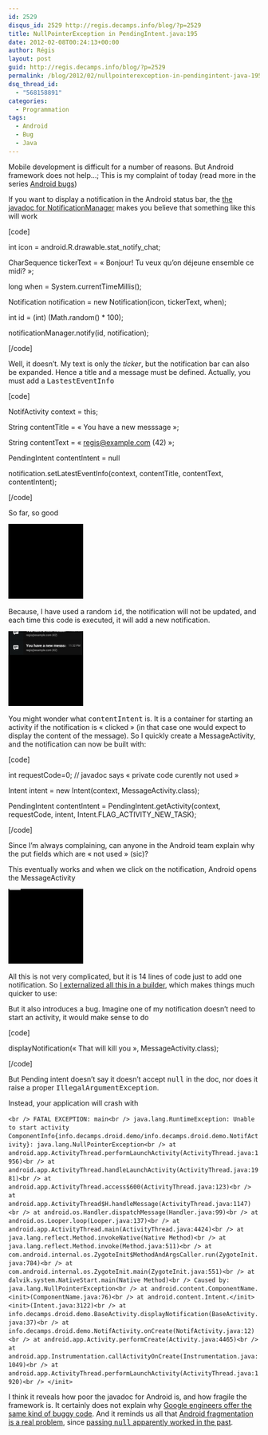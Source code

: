 ```yaml
---
id: 2529
disqus_id: 2529 http://regis.decamps.info/blog/?p=2529
title: NullPointerException in PendingIntent.java:195
date: 2012-02-08T00:24:13+00:00
author: Régis
layout: post
guid: http://regis.decamps.info/blog/?p=2529
permalink: /blog/2012/02/nullpointerexception-in-pendingintent-java-195/
dsq_thread_id:
  - "568158891"
categories:
  - Programmation
tags:
  - Android
  - Bug
  - Java
---
```

Mobile development is difficult for a number of reasons. But Android framework does not help…; This is my complaint of today (read more in the series [Android bugs](http://regis.decamps.info/blog/tag/android+bug))
  
<!--more-->

If you want to display a notification in the Android status bar, the [the javadoc for NotificationManager](http://developer.android.com/reference/android/app/NotificationManager.html) makes you believe that something like this will work
  
[code]
  
int icon = android.R.drawable.stat\_notify\_chat;
  
CharSequence tickerText = « Bonjour! Tu veux qu’on déjeune ensemble ce midi? »;
  
long when = System.currentTimeMillis();
  
Notification notification = new Notification(icon, tickerText, when);

int id = (int) (Math.random() * 100);
  
notificationManager.notify(id, notification);
  
[/code]

Well, it doesn’t. My text is only the _ticker_, but the notification bar can also be expanded. Hence a title and a message must be defined. Actually, you must add a <tt>LastestEventInfo</tt>
  
[code]
  
NotifActivity context = this;
  
String contentTitle = « You have a new messsage »;
  
String contentText = « regis@example.com (42) »;
  
PendingIntent contentIntent = null
  
notification.setLatestEventInfo(context, contentTitle, contentText, contentIntent);
  
[/code]

So far, so good

[<img src="/blog/wp-content/uploads/2012/02/device-2012-02-07-233404-150x150.png" alt="" title="Notification ticker" width="150" height="150" class="alignnone size-thumbnail wp-image-2532" />](/blog/wp-content/uploads/2012/02/device-2012-02-07-233404.png)

Because, I have used a random <tt>id</tt>, the notification will not be updated, and each time this code is executed, it will add a new notification.

[<img src="/blog/wp-content/uploads/2012/02/device-2012-02-07-233746-150x150.png" alt="" title="Notification bar deployed, two notifications" width="150" height="150" class="alignnone size-thumbnail wp-image-2533" />](/blog/wp-content/uploads/2012/02/device-2012-02-07-233746.png)

You might wonder what <tt>contentIntent</tt> is. It is a container for starting an activity if the notification is « clicked » (in that case one would expect to display the content of the message). So I quickly create a MessageActivity, and the notification can now be built with:
  
[code]
  
int requestCode=0; // javadoc says « private code curently not used »
  
Intent intent = new Intent(context, MessageActivity.class);
  
PendingIntent contentIntent = PendingIntent.getActivity(context, requestCode, intent, Intent.FLAG\_ACTIVITY\_NEW_TASK);
  
[/code]

Since I’m always complaining, can anyone in the Android team explain why the put fields which are « not used » (sic)?

This eventually works and when we click on the notification, Android opens the MessageActivity
  
[<img src="/blog/wp-content/uploads/2012/02/device-2012-02-07-235349-150x150.png" alt="" title="MessageActivity opened when notification clicked" width="150" height="150" class="alignnone size-thumbnail wp-image-2534" />](/blog/wp-content/uploads/2012/02/device-2012-02-07-235349.png)

All this is not very complicated, but it is 14 lines of code just to add one notification. So [I externalized all this in a builder](https://gist.github.com/1762830), which makes things much quicker to use:



But it also introduces a bug. Imagine one of my notification doesn’t need to start an activity, it would make sense to do
  
[code]
  
displayNotification(« That will kill you », MessageActivity.class);
  
[/code]

But Pending intent doesn’t say it doesn’t accept <tt>null</tt> in the doc, nor does it raise a proper <tt>IllegalArgumentException</tt>.

Instead, your application will crash with
  
`<br />
 FATAL EXCEPTION: main<br />
 java.lang.RuntimeException: Unable to start activity ComponentInfo{info.decamps.droid.demo/info.decamps.droid.demo.NotifActivity}: java.lang.NullPointerException<br />
 	at android.app.ActivityThread.performLaunchActivity(ActivityThread.java:1956)<br />
 	at android.app.ActivityThread.handleLaunchActivity(ActivityThread.java:1981)<br />
 	at android.app.ActivityThread.access$600(ActivityThread.java:123)<br />
 	at android.app.ActivityThread$H.handleMessage(ActivityThread.java:1147)<br />
 	at android.os.Handler.dispatchMessage(Handler.java:99)<br />
 	at android.os.Looper.loop(Looper.java:137)<br />
 	at android.app.ActivityThread.main(ActivityThread.java:4424)<br />
 	at java.lang.reflect.Method.invokeNative(Native Method)<br />
 	at java.lang.reflect.Method.invoke(Method.java:511)<br />
 	at com.android.internal.os.ZygoteInit$MethodAndArgsCaller.run(ZygoteInit.java:784)<br />
 	at com.android.internal.os.ZygoteInit.main(ZygoteInit.java:551)<br />
 	at dalvik.system.NativeStart.main(Native Method)<br />
 Caused by: java.lang.NullPointerException<br />
 	at android.content.ComponentName.<init>(ComponentName.java:76)<br />
 	at android.content.Intent.</init><init>(Intent.java:3122)<br />
 	at info.decamps.droid.demo.BaseActivity.displayNotification(BaseActivity.java:37)<br />
 	at info.decamps.droid.demo.NotifActivity.onCreate(NotifActivity.java:12)<br />
 	at android.app.Activity.performCreate(Activity.java:4465)<br />
 	at android.app.Instrumentation.callActivityOnCreate(Instrumentation.java:1049)<br />
 	at android.app.ActivityThread.performLaunchActivity(ActivityThread.java:1920)<br />
</init>`

I think it reveals how poor the javadoc for Android is, and how fragile the framework is. It certainly does not explain why [Google engineers offer the same kind of buggy code](http://how2code.wordpress.com/2011/11/24/fatal-exception-intentservice-due-to-nullpointerexception-on-pendingintent-getactivity/). And it reminds us all that [Android fragmentation is a real problem](http://www.geek.com/articles/mobile/android-developers-see-device-fragmentation-as-huge-problem-2011045/), since [passing <tt>null</tt> apparently worked in the past](http://stackoverflow.com/a/4712111/94363).
